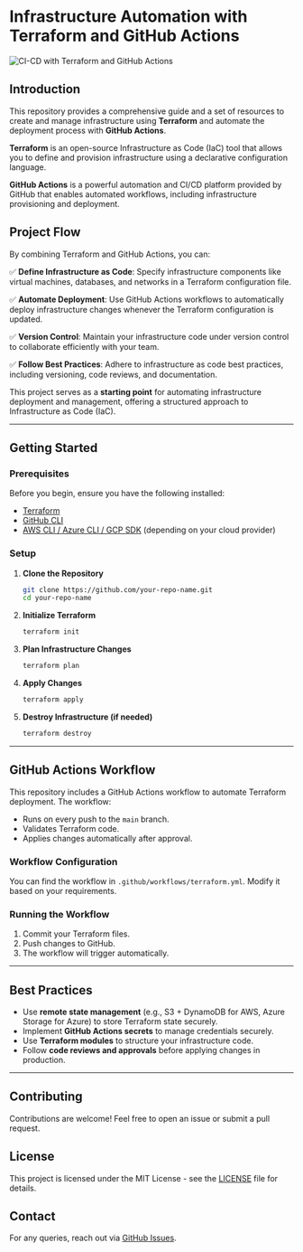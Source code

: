 # Infrastructure Automation with Terraform and GitHub Actions

![CI-CD with Terraform and GitHub Actions](![1_68kTSfH9Hto3OrJAbpjCmw](https://github.com/user-attachments/assets/f17f8fd2-48aa-4e02-9e84-50909b6ec124))

## Introduction
This repository provides a comprehensive guide and a set of resources to create and manage infrastructure using **Terraform** and automate the deployment process with **GitHub Actions**.

**Terraform** is an open-source Infrastructure as Code (IaC) tool that allows you to define and provision infrastructure using a declarative configuration language.

**GitHub Actions** is a powerful automation and CI/CD platform provided by GitHub that enables automated workflows, including infrastructure provisioning and deployment.

## Project Flow
By combining Terraform and GitHub Actions, you can:

✅ **Define Infrastructure as Code**: Specify infrastructure components like virtual machines, databases, and networks in a Terraform configuration file.

✅ **Automate Deployment**: Use GitHub Actions workflows to automatically deploy infrastructure changes whenever the Terraform configuration is updated.

✅ **Version Control**: Maintain your infrastructure code under version control to collaborate efficiently with your team.

✅ **Follow Best Practices**: Adhere to infrastructure as code best practices, including versioning, code reviews, and documentation.

This project serves as a **starting point** for automating infrastructure deployment and management, offering a structured approach to Infrastructure as Code (IaC).


---

## Getting Started

### Prerequisites
Before you begin, ensure you have the following installed:
- [Terraform](https://developer.hashicorp.com/terraform/downloads)
- [GitHub CLI](https://cli.github.com/)
- [AWS CLI / Azure CLI / GCP SDK](https://aws.amazon.com/cli/) (depending on your cloud provider)

### Setup
1. **Clone the Repository**
   ```bash
   git clone https://github.com/your-repo-name.git
   cd your-repo-name
   ```
2. **Initialize Terraform**
   ```bash
   terraform init
   ```
3. **Plan Infrastructure Changes**
   ```bash
   terraform plan
   ```
4. **Apply Changes**
   ```bash
   terraform apply
   ```
5. **Destroy Infrastructure (if needed)**
   ```bash
   terraform destroy
   ```

---

## GitHub Actions Workflow
This repository includes a GitHub Actions workflow to automate Terraform deployment. The workflow:
- Runs on every push to the `main` branch.
- Validates Terraform code.
- Applies changes automatically after approval.

### Workflow Configuration
You can find the workflow in `.github/workflows/terraform.yml`. Modify it based on your requirements.

### Running the Workflow
1. Commit your Terraform files.
2. Push changes to GitHub.
3. The workflow will trigger automatically.

---

## Best Practices
- Use **remote state management** (e.g., S3 + DynamoDB for AWS, Azure Storage for Azure) to store Terraform state securely.
- Implement **GitHub Actions secrets** to manage credentials securely.
- Use **Terraform modules** to structure your infrastructure code.
- Follow **code reviews and approvals** before applying changes in production.

---

## Contributing
Contributions are welcome! Feel free to open an issue or submit a pull request.

## License
This project is licensed under the MIT License - see the [LICENSE](LICENSE) file for details.

## Contact
For any queries, reach out via [GitHub Issues](https://github.com/your-repo-name/issues).
